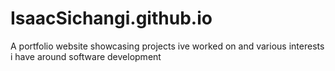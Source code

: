 # IsaacSichangi.github.io
A portfolio website showcasing projects ive worked on and various interests i have around software development
